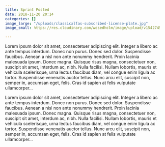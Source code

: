 ```yaml
---
title: Sprint Posted
date: 2018-11-20 20:14
categories: []
image_large: "/uploads/classicalfas-subscribed-license-plate.jpg"
image_small: https://res.cloudinary.com/wesedholm/image/upload/v1542745174/assets/Sprint_2b_nose%5B1%5D.jpg

---
```

Lorem ipsum dolor sit amet, consectetuer adipiscing elit. Integer a libero ac ante tempus interdum. Donec non purus. Donec sed dolor. Suspendisse faucibus. Aenean a nisl non ante nonummy hendrerit. Proin lacinia malesuada ipsum. Donec magna. Quisque risus magna, consectetuer non, suscipit sit amet, interdum ac, nibh. Nulla facilisi. Nullam lobortis, mauris et vehicula scelerisque, urna lectus faucibus diam, vel congue enim ligula ac tortor. Suspendisse venenatis auctor tellus. Nunc arcu elit, suscipit non, semper in, accumsan eget, felis. Cras id sapien at felis vulputate ullamcorper...

Lorem ipsum dolor sit amet, consectetuer adipiscing elit. Integer a libero ac ante tempus interdum. Donec non purus. Donec sed dolor. Suspendisse faucibus. Aenean a nisl non ante nonummy hendrerit. Proin lacinia malesuada ipsum. Donec magna. Quisque risus magna, consectetuer non, suscipit sit amet, interdum ac, nibh. Nulla facilisi. Nullam lobortis, mauris et vehicula scelerisque, urna lectus faucibus diam, vel congue enim ligula ac tortor. Suspendisse venenatis auctor tellus. Nunc arcu elit, suscipit non, semper in, accumsan eget, felis. Cras id sapien at felis vulputate ullamcorper... 